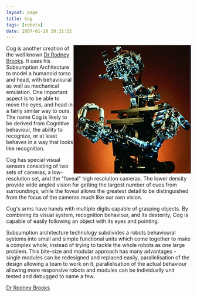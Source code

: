 ```yaml
---
layout: page
title: Cog
tags: [robots]
date: 2007-01-28 20:31:52
---
```


<div style=" float: right;">
  <img class="img-responsive" src="/galleries/gallery-1-common-images/426-cog-with-hand.jpg">
</div>

Cog is another creation of the well known [Dr Rodney Brooks](/wiki/rodney_brooks.html "Rodney Brooks"). It uses his Subsumption Architecture to model a humanoid torso and head, with behavioural as well as mechanical emulation. One important aspect is to be able to move the eyes, and head in a fairly similar way to ours. The name Cog is likely to be derived from Cognitive behaviour, the ability to recognize, or at least behaves in a way that looks like recognition.

Cog has special visual sensors consisting of two sets of cameras, a low-resolution set, and the "foveal" high resolution cameras. The lower density provide wide angled vision for getting the largest number of cues from surroundings, while the foveal allows the greatest detail to be distinguished from the focus of the cameras much like our own vision.

Cog's arms have hands with multiple digits capable of grasping objects. By combining its visual system, recognition behaviour, and its dexterity, Cog is capable of easily following an object with its eyes and pointing.

Subsumption architecture technology subdivides a robots behavioural systems into small and simple functional units which come together to make a complex whole, instead of trying to tackle the whole robots as one large problem. This bite-size and modular approach has many advantages - single modules can be redesigned and replaced easily, parallelisation of the design allowing a team to work on it, parallelisation of the actual behaviour allowing more responsive robots and modules can be individually unit tested and debugged to name a few.

[Dr Rodney Brooks](/wiki/rodney_brooks.html "Rodney Brooks")
